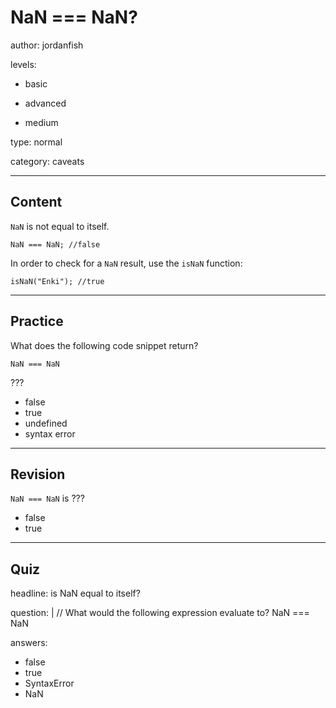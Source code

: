 # NaN === NaN?
author: jordanfish

levels:

  - basic

  - advanced

  - medium

type: normal

category: caveats

---
## Content

`NaN` is not equal to itself.
```
NaN === NaN; //false
``` 
In order to check for a `NaN` result, use the `isNaN` function:
```
isNaN("Enki"); //true
```

---
## Practice

What does the following code snippet return?
```
NaN === NaN
```
???

* false
* true
* undefined
* syntax error

---
## Revision

`NaN === NaN` is ???
* false
* true

---
## Quiz

headline: is NaN equal to itself?

question: |
  // What would the following expression evaluate to?
  NaN === NaN

answers:
  - false
  - true
  - SyntaxError
  - NaN
